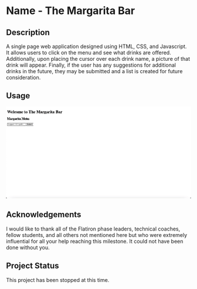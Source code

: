 # Name - The Margarita Bar


## Description

A single page web application designed using HTML, CSS, and Javascript. It allows users to click on the menu and see what drinks are offered. Additionally, upon placing the cursor over each drink name, a picture of that drink will appear. Finally, if the user has any suggestions for additional drinks in the future, they may be submitted and a list is created for future consideration.

## Usage

![Sample GIF](./spaUsage.gif)

## Acknowledgements

I would like to thank all of the Flatiron phase leaders, technical coaches, fellow students, and all others not mentioned here but who were extremely influential for all your help reaching this milestone. It could not have been done without you. 

## Project Status

 This project has been stopped at this time. 
